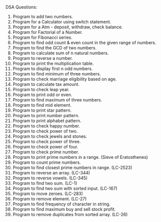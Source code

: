 DSA Questions:

1. Program to add two numbers.
2. Program for a Calculator using switch statement.
3. Program for a Atm - deposit, withdraw, check balance.
4. Program for Factorial of a Number.
5. Program for Fibonacci series.
6. Program to find odd count & even count in the given range of numbers.
7. Program to find the GCD of two numbers.
8. Program to calculate sum of n natural numbers.
9. Program to reverse a number.
10. Program to print the multiplication table.
11. Program to display first n odd numbers.
12. Program to find minimum of three numbers.
13. Program to check marriage eligibility based on age.
14. Program to calculate tax amount.
15. Program to check leap year.
16. Program to print odd or even.
17. Program to find maximum of three numbers.
18. Program to find mid element.
19. Program to print star pattern.
20. Program to print number pattern.
21. Program to print alphabet pattern.
22. Program to check happy number.
23. Program to check power of two.
24. Program to check jewels and stones.
25. Program to check power of three.
26. Program to check power of four.
27. Program to check prime number.
28. Program to print prime numbers in a range. (Sieve of Eratosthenes)
29. Program to count prime numbers.
30. Program to find closest prime numbers in range. (LC-2523)
31. Program to reverse an array. (LC-344)
32. Program to reverse vowels. (LC-345)
33. Program to find two sum. (LC-1)
34. Program to find two sum with sorted input. (LC-167)
35. Program to move zeroes. (LC-283)
36. Program to remove element. (LC-27)
37. Program to find frequency of character in string. 
38. Program to find maximum buy and sell stock profit.
39. Program to remove duplicates from sorted array. (LC-26)